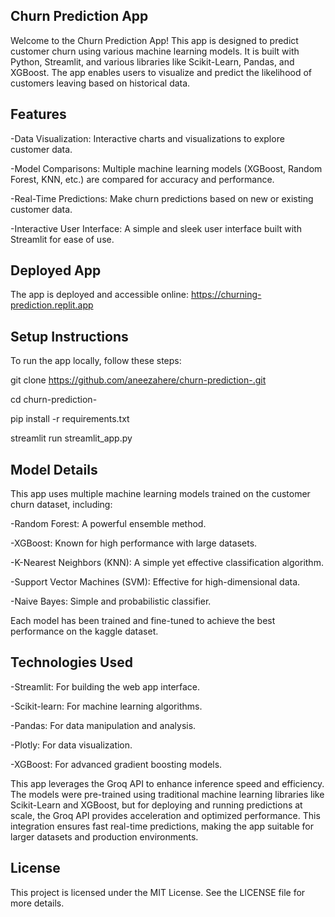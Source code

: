 Churn Prediction App
-
Welcome to the Churn Prediction App! This app is designed to predict customer churn using various machine learning models. It is built with Python, Streamlit, and various libraries like Scikit-Learn, Pandas, and XGBoost. The app enables users to visualize and predict the likelihood of customers leaving based on historical data.

Features
-
-Data Visualization: Interactive charts and visualizations to explore customer data.

-Model Comparisons: Multiple machine learning models (XGBoost, Random Forest, KNN, etc.) are compared for accuracy and performance.

-Real-Time Predictions: Make churn predictions based on new or existing customer data.

-Interactive User Interface: A simple and sleek user interface built with Streamlit for ease of use.

Deployed App
-
The app is deployed and accessible online: https://churning-prediction.replit.app

Setup Instructions
-
To run the app locally, follow these steps:

git clone https://github.com/aneezahere/churn-prediction-.git

cd churn-prediction-

pip install -r requirements.txt

streamlit run streamlit_app.py

Model Details
-
This app uses multiple machine learning models trained on the customer churn dataset, including:

-Random Forest: A powerful ensemble method.

-XGBoost: Known for high performance with large datasets.

-K-Nearest Neighbors (KNN): A simple yet effective classification algorithm.

-Support Vector Machines (SVM): Effective for high-dimensional data.

-Naive Bayes: Simple and probabilistic classifier.

Each model has been trained and fine-tuned to achieve the best performance on the kaggle dataset.

Technologies Used
-
-Streamlit: For building the web app interface.

-Scikit-learn: For machine learning algorithms.

-Pandas: For data manipulation and analysis.

-Plotly: For data visualization.

-XGBoost: For advanced gradient boosting models.

This app leverages the Groq API to enhance inference speed and efficiency. The models were pre-trained using traditional machine learning libraries like Scikit-Learn and XGBoost, but for deploying and running predictions at scale, the Groq API provides acceleration and optimized performance. This integration ensures fast real-time predictions, making the app suitable for larger datasets and production environments.

License
-
This project is licensed under the MIT License. See the LICENSE file for more details.












